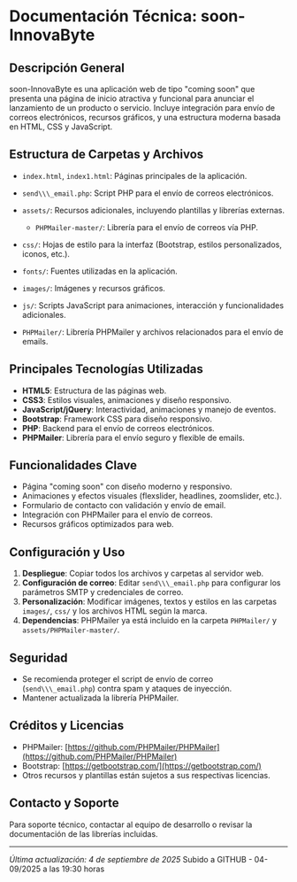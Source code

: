 # Documentación Técnica: soon-InnovaByte

## Descripción General

soon-InnovaByte es una aplicación web de tipo "coming soon" que presenta una página de inicio atractiva y funcional para anunciar el lanzamiento de un producto o servicio. Incluye integración para envío de correos electrónicos, recursos gráficos, y una estructura moderna basada en HTML, CSS y JavaScript.

## Estructura de Carpetas y Archivos

* `index.html`, `index1.html`: Páginas principales de la aplicación.
* `send\\\_email.php`: Script PHP para el envío de correos electrónicos.
* `assets/`: Recursos adicionales, incluyendo plantillas y librerías externas.

  * `PHPMailer-master/`: Librería para el envío de correos vía PHP.

* `css/`: Hojas de estilo para la interfaz (Bootstrap, estilos personalizados, iconos, etc.).
* `fonts/`: Fuentes utilizadas en la aplicación.
* `images/`: Imágenes y recursos gráficos.
* `js/`: Scripts JavaScript para animaciones, interacción y funcionalidades adicionales.
* `PHPMailer/`: Librería PHPMailer y archivos relacionados para el envío de emails.

## Principales Tecnologías Utilizadas

* **HTML5**: Estructura de las páginas web.
* **CSS3**: Estilos visuales, animaciones y diseño responsivo.
* **JavaScript/jQuery**: Interactividad, animaciones y manejo de eventos.
* **Bootstrap**: Framework CSS para diseño responsivo.
* **PHP**: Backend para el envío de correos electrónicos.
* **PHPMailer**: Librería para el envío seguro y flexible de emails.

## Funcionalidades Clave

* Página "coming soon" con diseño moderno y responsivo.
* Animaciones y efectos visuales (flexslider, headlines, zoomslider, etc.).
* Formulario de contacto con validación y envío de email.
* Integración con PHPMailer para el envío de correos.
* Recursos gráficos optimizados para web.

## Configuración y Uso

1. **Despliegue**: Copiar todos los archivos y carpetas al servidor web.
2. **Configuración de correo**: Editar `send\\\_email.php` para configurar los parámetros SMTP y credenciales de correo.
3. **Personalización**: Modificar imágenes, textos y estilos en las carpetas `images/`, `css/` y los archivos HTML según la marca.
4. **Dependencias**: PHPMailer ya está incluido en la carpeta `PHPMailer/` y `assets/PHPMailer-master/`.

## Seguridad

* Se recomienda proteger el script de envío de correo (`send\\\_email.php`) contra spam y ataques de inyección.
* Mantener actualizada la librería PHPMailer.

## Créditos y Licencias

* PHPMailer: [https://github.com/PHPMailer/PHPMailer](https://github.com/PHPMailer/PHPMailer)
* Bootstrap: [https://getbootstrap.com/](https://getbootstrap.com/)
* Otros recursos y plantillas están sujetos a sus respectivas licencias.

## Contacto y Soporte

Para soporte técnico, contactar al equipo de desarrollo o revisar la documentación de las librerías incluidas.

---

*Última actualización: 4 de septiembre de 2025*
Subido a GITHUB - 04-09/2025 a las 19:30 horas

